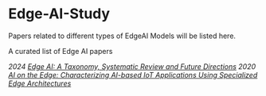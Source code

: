 # Edge-AI-Study
Papers related to different types of EdgeAI Models will be listed here.

A curated list of Edge AI papers

*2024 [Edge AI: A Taxonomy, Systematic Review and Future Directions](https://link.springer.com/article/10.1007/s10586-024-04686-y)*
*2020 [AI on the Edge: Characterizing AI-based IoT Applications Using Specialized Edge Architectures](https://ieeexplore.ieee.org/document/9251253)*
